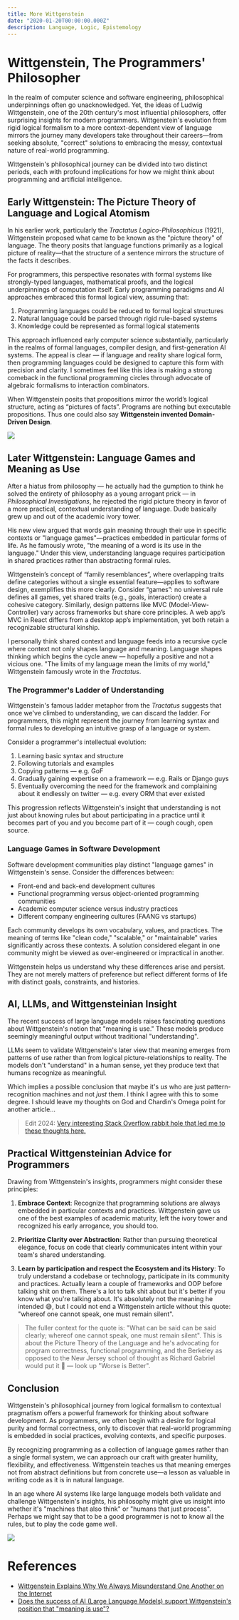 ```yaml
---
title: More Wittgenstein
date: "2020-01-20T00:00:00.000Z"
description: Language, Logic, Epistemology
---
```


# Wittgenstein, The Programmers' Philosopher


In the realm of computer science and software engineering, philosophical underpinnings often go unacknowledged. Yet, the ideas of Ludwig Wittgenstein, one of the 20th century's most influential philosophers, offer surprising insights for modern programmers. Wittgenstein's evolution from rigid logical formalism to a more context-dependent view of language mirrors the journey many developers take throughout their careers—from seeking absolute, "correct" solutions to embracing the messy, contextual nature of real-world programming.

Wittgenstein's philosophical journey can be divided into two distinct periods, each with profound implications for how we might think about programming and artificial intelligence.

## Early Wittgenstein: **The Picture Theory of Language** and **Logical Atomism**

In his earlier work, particularly the *Tractatus Logico-Philosophicus* (1921), Wittgenstein proposed what came to be known as the "picture theory" of language. The theory posits that language functions primarily as a logical picture of reality—that the structure of a sentence mirrors the structure of the facts it describes.

For programmers, this perspective resonates with formal systems like strongly-typed languages, mathematical proofs, and the logical underpinnings of computation itself. Early programming paradigms and AI approaches embraced this formal logical view, assuming that:

1. Programming languages could be reduced to formal logical structures
2. Natural language could be parsed through rigid rule-based systems
3. Knowledge could be represented as formal logical statements

This approach influenced early computer science substantially, particularly in the realms of formal languages, compiler design, and first-generation AI systems. The appeal is clear — if language and reality share logical form, then programming languages could be designed to capture this form with precision and clarity. I sometimes feel like this idea is making a strong comeback in the functional programming circles through advocate of algebraic formalisms to interaction combinators.

When Wittgenstein posits that propositions mirror the world’s logical structure, acting as “pictures of facts”. Programs are nothing but executable propositions. Thus one could also say **Wittgenstein invented Domain-Driven Design**.

![](./ludwig_risograph.jpg)

## Later Wittgenstein: **Language Games** and **Meaning as Use**

After a hiatus from philosophy — he actually had the gumption to think he solved the entirety of philosophy as a young arrogant prick — in *Philosophical Investigations*, he rejected the rigid picture theory in favor of a more practical, contextual understanding of language. Dude basically grew up and out of the academic ivory tower.

His new view argued that words gain meaning through their use in specific contexts or "language games"—practices embedded in particular forms of life. As he famously wrote, "the meaning of a word is its use in the language." Under this view, understanding language requires participation in shared practices rather than abstracting formal rules.

Wittgenstein’s concept of “family resemblances”, where overlapping traits define categories without a single essential feature—applies to software design, exemplifies this more clearly. Consider “games”: no universal rule defines all games, yet shared traits (e.g., goals, interaction) create a cohesive category. Similarly, design patterns like MVC (Model-View-Controller) vary across frameworks but share core principles. A web app’s MVC in React differs from a desktop app’s implementation, yet both retain a recognizable structural kinship.

I personally think shared context and language feeds into a recursive cycle where context not only shapes language and meaning. Language shapes thinking which begins the cycle anew — hopefully a positive and not a vicious one. "The limits of my language mean the limits of my world," Wittgenstein famously wrote in the *Tractatus*.

### The Programmer's **Ladder of Understanding**

Wittgenstein's famous ladder metaphor from the *Tractatus* suggests that once we've climbed to understanding, we can discard the ladder. For programmers, this might represent the journey from learning syntax and formal rules to developing an intuitive grasp of a language or system.

Consider a programmer's intellectual evolution:
1. Learning basic syntax and structure
2. Following tutorials and examples
3. Copying patterns — e.g. GoF
4. Gradually gaining expertise on a framework — e.g. Rails or Django guys
5. Eventually overcoming the need for the framework and complaining about it endlessly on twitter — e.g. every ORM that ever existed

This progression reflects Wittgenstein's insight that understanding is not just about knowing rules but about participating in a practice until it becomes part of you and you become part of it — cough cough, open source.

### Language Games in Software Development

Software development communities play distinct "language games" in Wittgenstein's sense. Consider the differences between:

- Front-end and back-end development cultures
- Functional programming versus object-oriented programming communities
- Academic computer science versus industry practices
- Different company engineering cultures (FAANG vs startups)

Each community develops its own vocabulary, values, and practices. The meaning of terms like "clean code," "scalable," or "maintainable" varies significantly across these contexts. A solution considered elegant in one community might be viewed as over-engineered or impractical in another.

Wittgenstein helps us understand why these differences arise and persist. They are not merely matters of preference but reflect different forms of life with distinct goals, constraints, and histories.


## AI, LLMs, and Wittgensteinian Insight

The recent success of large language models raises fascinating questions about Wittgenstein's notion that "meaning is use." These models produce seemingly meaningful output without traditional "understanding".

LLMs seem to validate Wittgenstein's later view that meaning emerges from patterns of use rather than from logical picture-relationships to reality. The models don't "understand" in a human sense, yet they produce text that humans recognize as meaningful.

Which implies a possible conclusion that maybe it's *us* who are just pattern-recognition machines and not *just* them. I think I agree with this to some degree. I should leave my thoughts on God and Chardin's Omega point for another article...

> Edit 2024: [Very interesting Stack Overflow rabbit hole that led me to these thoughts here.](https://philosophy.stackexchange.com/questions/112021/does-the-success-of-ai-large-language-models-support-wittgensteins-position-t)

## Practical Wittgensteinian Advice for Programmers

Drawing from Wittgenstein's insights, programmers might consider these principles:

1. **Embrace Context**: Recognize that programming solutions are always embedded in particular contexts and practices. Wittgenstein gave us one of the best examples of academic maturity, left the ivory tower and recognized his early arrogance, you should too.

2. **Prioritize Clarity over Abstraction**: Rather than pursuing theoretical elegance, focus on code that clearly communicates intent within your team's shared understanding.

3. **Learn by participation and respect the Ecosystem and its History**: To truly understand a codebase or technology, participate in its community and practices. Actually learn a couple of frameworks and OOP before talking shit on them. There's a lot to talk shit about but it's better if you know what you're talking about. It's absolutely not the meaning he intended 😅, but I could not end a Wittgenstein article without this quote: "whereof one cannot speak, one must remain silent".

> The fuller context for the quote is: "What can be said can be said clearly; whereof one cannot speak, one must remain silent". This is about the Picture Theory of the Language and he's advocating for program correctness, functional programming, and the Berkeley as opposed to the New Jersey school of thought as Richard Gabriel would put it 🤪 — look up "Worse is Better".

## Conclusion

Wittgenstein's philosophical journey from logical formalism to contextual pragmatism offers a powerful framework for thinking about software development. As programmers, we often begin with a desire for logical purity and formal correctness, only to discover that real-world programming is embedded in social practices, evolving contexts, and specific purposes.

By recognizing programming as a collection of language games rather than a single formal system, we can approach our craft with greater humility, flexibility, and effectiveness. Wittgenstein teaches us that meaning emerges not from abstract definitions but from concrete use—a lesson as valuable in writing code as it is in natural language.

In an age where AI systems like large language models both validate and challenge Wittgenstein's insights, his philosophy might give us insight into whether it's "machines that also think" or "humans that just process". Perhaps we might say that to be a good programmer is not to know all the rules, but to play the code game well.

![](./ludwig_stencil.jpg)

# References

- [Wittgenstein Explains Why We Always Misunderstand One Another on the Internet](https://slate.com/human-interest/2015/09/take-a-wittgenstein-class-he-explains-the-problems-of-translating-language-computer-science-and-artificial-intelligence.html)
- [Does the success of AI (Large Language Models) support Wittgenstein's position that "meaning is use"?](https://philosophy.stackexchange.com/questions/112021/does-the-success-of-ai-large-language-models-support-wittgensteins-position-t)
